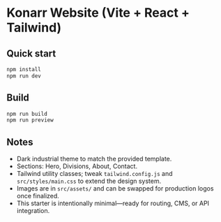 
# Konarr Website (Vite + React + Tailwind)

## Quick start
```bash
npm install
npm run dev
```

## Build
```bash
npm run build
npm run preview
```

## Notes
- Dark industrial theme to match the provided template.
- Sections: Hero, Divisions, About, Contact.
- Tailwind utility classes; tweak `tailwind.config.js` and `src/styles/main.css` to extend the design system.
- Images are in `src/assets/` and can be swapped for production logos once finalized.
- This starter is intentionally minimal—ready for routing, CMS, or API integration.
